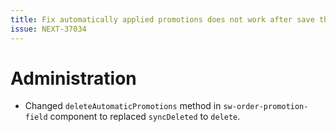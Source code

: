 ```yaml
---
title: Fix automatically applied promotions does not work after save the order
issue: NEXT-37034
---
```

# Administration
* Changed `deleteAutomaticPromotions` method in `sw-order-promotion-field` component to replaced `syncDeleted` to `delete`.
